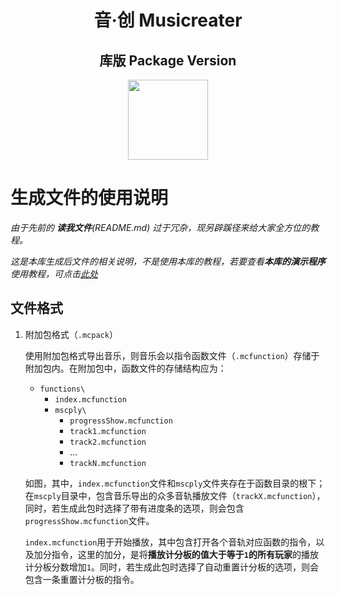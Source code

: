 <h1 align="center">音·创 Musicreater</h1>

<h2 align="center">库版 Package Version</h2>

<p align="center">
<img width="128" height="128" src="https://s1.ax1x.com/2022/05/06/Ouhghj.md.png" >
</p>

# 生成文件的使用说明

*由于先前的 **读我文件**(README.md) 过于冗杂，现另辟蹊径来给大家全方位的教程。*

*这是本库生成后文件的相关说明，不是使用本库的教程，若要查看**本库的演示程序**使用教程，可点击[此处](%E5%8A%9F%E8%83%BD%E4%BD%BF%E7%94%A8%E8%AF%B4%E6%98%8E.md)*

## 文件格式

1. 附加包格式（`.mcpack`）

    使用附加包格式导出音乐，则音乐会以指令函数文件（`.mcfunction`）存储于附加包内。在附加包中，函数文件的存储结构应为：

    - `functions\`
        - `index.mcfunction`
        - `mscply\`
            - `progressShow.mcfunction`
            - `track1.mcfunction`
            - `track2.mcfunction`
            - ...
            - `trackN.mcfunction`

    如图，其中，`index.mcfunction`文件和`mscply`文件夹存在于函数目录的根下；在`mscply`目录中，包含音乐导出的众多音轨播放文件（`trackX.mcfunction`），同时，若生成此包时选择了带有进度条的选项，则会包含`progressShow.mcfunction`文件。
    
    `index.mcfunction`用于开始播放，其中包含打开各个音轨对应函数的指令，以及加分指令，这里的加分，是将**播放计分板的值大于等于`1`**的所有**玩家**的播放计分板分数增加`1`。同时，若生成此包时选择了自动重置计分板的选项，则会包含一条重置计分板的指令。
